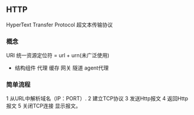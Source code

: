 ## HTTP
HyperText Transfer Protocol 超文本传输协议

### 概念
URI 统一资源定位符  = url + urn(未广泛使用)

* 结构组件
代理 缓存 网关 隧道 agent代理 

### 简单流程
1 从URL中解析域名（IP：PORT）.
2 建立TCP协议
3 发送Http报文
4 返回Http报文 
5 关闭TCP连接 显示报文。

